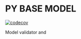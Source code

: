 # PY BASE MODEL

[![codecov](https://codecov.io/gh/guionardo/py-base-model/branch/develop/graph/badge.svg)](https://codecov.io/gh/guionardo/py-base-model)

Model validator and 

